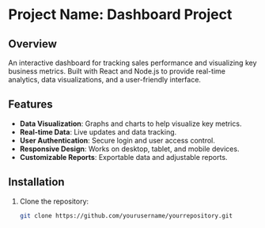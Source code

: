 # Project Name: Dashboard Project

## Overview
An interactive dashboard for tracking sales performance and visualizing key business metrics. Built with React and Node.js to provide real-time analytics, data visualizations, and a user-friendly interface.

## Features
- **Data Visualization**: Graphs and charts to help visualize key metrics.
- **Real-time Data**: Live updates and data tracking.
- **User Authentication**: Secure login and user access control.
- **Responsive Design**: Works on desktop, tablet, and mobile devices.
- **Customizable Reports**: Exportable data and adjustable reports.

## Installation
1. Clone the repository:
   ```bash
   git clone https://github.com/yourusername/yourrepository.git
